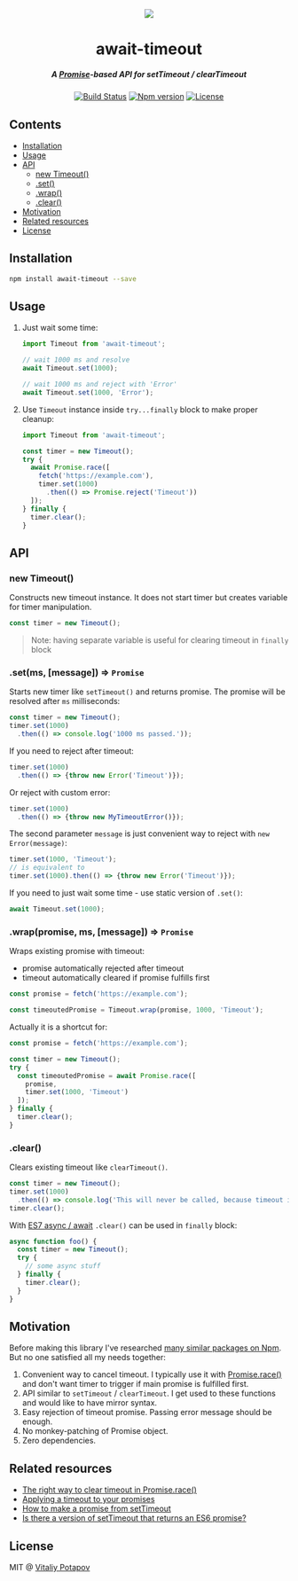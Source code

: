 <div align="center">
  <img src="https://user-images.githubusercontent.com/1473072/32229482-f90f07d2-be61-11e7-86f1-f9f555182292.png">
</div>
<h1 align="center">await-timeout</h1>
<h5 align="center">A <a href="https://developer.mozilla.org/en/docs/Web/JavaScript/Reference/Global_Objects/Promise">Promise</a>-based API for setTimeout / clearTimeout</h5>
<div align="center">
  <a href="https://travis-ci.org/vitalets/await-timeout"><img src="https://travis-ci.org/vitalets/await-timeout.svg?branch=master" alt="Build Status" /></a>
  <a href="https://www.npmjs.com/package/await-timeout"><img src="https://img.shields.io/npm/v/await-timeout.svg" alt="Npm version" /></a>
  <a href="https://www.npmjs.com/package/await-timeout"><img src="https://img.shields.io/npm/l/await-timeout.svg" alt="License" /></a>
</div>

## Contents
* [Installation](#installation)
* [Usage](#usage)
* [API](#api)
  * [new Timeout()](#new-timeout)
  * [.set()](#setms-message--promise)
  * [.wrap()](#wrappromise-ms-message--promise)
  * [.clear()](#clear)
* [Motivation](#motivation)
* [Related resources](#related-resources)
* [License](#license)

## Installation
```bash
npm install await-timeout --save
```

## Usage
1. Just wait some time:
    ```js
    import Timeout from 'await-timeout';

    // wait 1000 ms and resolve
    await Timeout.set(1000);
    
    // wait 1000 ms and reject with 'Error'
    await Timeout.set(1000, 'Error');
    ```

2. Use `Timeout` instance inside `try...finally` block to make proper cleanup:
    ```js
    import Timeout from 'await-timeout';

    const timer = new Timeout();
    try {
      await Promise.race([
        fetch('https://example.com'),
        timer.set(1000)
          .then(() => Promise.reject('Timeout'))
      ]);
    } finally {
      timer.clear();
    }
    ```

## API
### new Timeout()
Constructs new timeout instance. It does not start timer but creates variable for timer manipulation.
```js
const timer = new Timeout();
```
> Note: having separate variable is useful for clearing timeout in `finally` block 

### .set(ms, [message]) ⇒ `Promise`
Starts new timer like `setTimeout()` and returns promise. The promise will be resolved after `ms` milliseconds:
```js
const timer = new Timeout();
timer.set(1000)
  .then(() => console.log('1000 ms passed.'));
```

If you need to reject after timeout:
```js
timer.set(1000)
  .then(() => {throw new Error('Timeout')});
```

Or reject with custom error:
```js
timer.set(1000)
  .then(() => {throw new MyTimeoutError()});
```
The second parameter `message` is just convenient way to reject with `new Error(message)`:
```js
timer.set(1000, 'Timeout');
// is equivalent to
timer.set(1000).then(() => {throw new Error('Timeout')});
```

If you need to just wait some time - use static version of `.set()`:
```js
await Timeout.set(1000);
```

### .wrap(promise, ms, [message]) ⇒ `Promise`
Wraps existing promise with timeout:
 * promise automatically rejected after timeout 
 * timeout automatically cleared if promise fulfills first
```js
const promise = fetch('https://example.com');

const timeoutedPromise = Timeout.wrap(promise, 1000, 'Timeout');
```
Actually it is a shortcut for:
```js
const promise = fetch('https://example.com');

const timer = new Timeout();
try {
  const timeoutedPromise = await Promise.race([
    promise,
    timer.set(1000, 'Timeout')
  ]);
} finally {
  timer.clear();
}
```

### .clear()
Clears existing timeout like `clearTimeout()`.
```js
const timer = new Timeout();
timer.set(1000)
  .then(() => console.log('This will never be called, because timeout is cleared on the next line'));
timer.clear();
```

With [ES7 async / await] `.clear()` can be used in `finally` block:
```js
async function foo() {
  const timer = new Timeout();
  try {
    // some async stuff
  } finally {
    timer.clear();
  }
}
```

## Motivation
Before making this library I've researched [many similar packages on Npm](https://www.npmjs.com/search?q=promise%20timeout).
But no one satisfied all my needs together:

1. Convenient way to cancel timeout. I typically use it with [Promise.race()] and don't want timer to trigger
   if main promise is fulfilled first.
2. API similar to `setTimeout` / `clearTimeout`. I get used to these functions and would like to have mirror syntax.
3. Easy rejection of timeout promise. Passing error message should be enough.
4. No monkey-patching of Promise object.
5. Zero dependencies.

## Related resources
* [The right way to clear timeout in Promise.race()](https://jslive.com/p/3x2x9h-the-right-way-to-clear-timeout-in-promiserace)
* [Applying a timeout to your promises](https://italonascimento.github.io/applying-a-timeout-to-your-promises/)
* [How to make a promise from setTimeout](https://stackoverflow.com/questions/22707475/how-to-make-a-promise-from-settimeout)
* [Is there a version of setTimeout that returns an ES6 promise?](https://stackoverflow.com/questions/34255351/is-there-a-version-of-settimeout-that-returns-an-es6-promise)

## License
MIT @ [Vitaliy Potapov](https://github.com/vitalets)

[Promise]: https://developer.mozilla.org/en/docs/Web/JavaScript/Reference/Global_Objects/Promise
[Promise.race()]: https://developer.mozilla.org/en-US/docs/Web/JavaScript/Reference/Global_Objects/Promise/race
[ES7 async / await]: https://developer.mozilla.org/en-US/docs/Web/JavaScript/Reference/Statements/async_function
